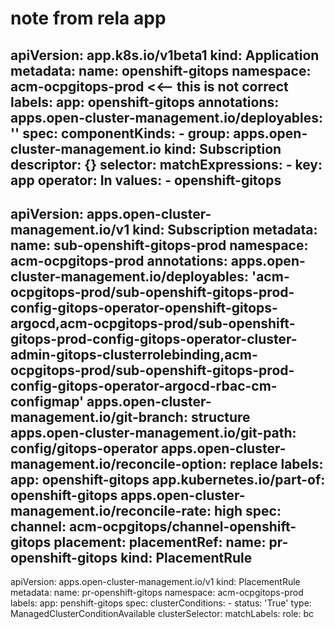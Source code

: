 
# note from rela app

apiVersion: app.k8s.io/v1beta1
kind: Application
metadata:
  name: openshift-gitops
  namespace: acm-ocpgitops-prod <<-- this is not correct 
  labels:
    app: openshift-gitops
  annotations:
    apps.open-cluster-management.io/deployables: ''
spec:
  componentKinds:
    - group: apps.open-cluster-management.io
      kind: Subscription
  descriptor: {}
  selector:
    matchExpressions:
      - key: app
        operator: In
        values:
          - openshift-gitops
---
apiVersion: apps.open-cluster-management.io/v1
kind: Subscription
metadata:
  name: sub-openshift-gitops-prod
  namespace: acm-ocpgitops-prod
  annotations:
    apps.open-cluster-management.io/deployables: 'acm-ocpgitops-prod/sub-openshift-gitops-prod-config-gitops-operator-openshift-gitops-argocd,acm-ocpgitops-prod/sub-openshift-gitops-prod-config-gitops-operator-cluster-admin-gitops-clusterrolebinding,acm-ocpgitops-prod/sub-openshift-gitops-prod-config-gitops-operator-argocd-rbac-cm-configmap'
    apps.open-cluster-management.io/git-branch: structure
    apps.open-cluster-management.io/git-path: config/gitops-operator
    apps.open-cluster-management.io/reconcile-option: replace
  labels:
    app: openshift-gitops
    app.kubernetes.io/part-of: openshift-gitops
    apps.open-cluster-management.io/reconcile-rate: high
spec:
  channel: acm-ocpgitops/channel-openshift-gitops
  placement:
    placementRef:
      name: pr-openshift-gitops
      kind: PlacementRule
---
apiVersion: apps.open-cluster-management.io/v1
kind: PlacementRule
metadata:
  name: pr-openshift-gitops
  namespace: acm-ocpgitops-prod
  labels:
    app: penshift-gitops
spec:
  clusterConditions:
    - status: 'True'
      type: ManagedClusterConditionAvailable
  clusterSelector:
    matchLabels:
      role: bc
